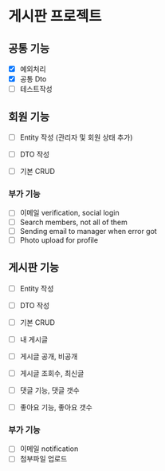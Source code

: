 # 게시판 프로젝트

## 공통 기능
- [x] 예외처리
- [x] 공통 Dto
- [ ] 테스트작성

## 회원 기능
- [ ] Entity 작성
  (관리자 및 회원 상태 추가)
- [ ] DTO 작성
- [ ] 기본 CRUD
 

### 부가 기능
- [ ] 이메일 verification, social login
- [ ] Search members, not all of them
- [ ] Sending email to manager when error got
- [ ] Photo upload for profile

## 게시판 기능
- [ ] Entity 작성
- [ ] DTO 작성
- [ ] 기본 CRUD
- [ ] 내 게시글
- [ ] 게시글 공개, 비공개
- [ ] 게시글 조회수, 최신글
- [ ] 댓글 기능, 댓글 갯수
- [ ] 좋아요 기능, 좋아요 갯수


### 부가 기능
- [ ] 이메일 notification
- [ ] 첨부파일 업로드